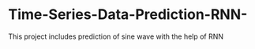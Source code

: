 # Time-Series-Data-Prediction-RNN-
This project includes prediction of sine wave with the help of RNN
